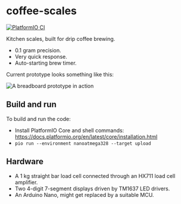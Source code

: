 # coffee-scales

[![PlatformIO CI](https://github.com/mortenfyhn/coffee-scales/workflows/PlatformIO%20CI/badge.svg)](https://github.com/mortenfyhn/coffee-scales/actions?query=workflow%3A%22PlatformIO+CI%22)

Kitchen scales, built for drip coffee brewing.

* 0.1 gram precision.
* Very quick response.
* Auto-starting brew timer.

Current prototype looks something like this:

![A breadboard prototype in action](https://i.imgur.com/RPn1dWZ.jpg)

## Build and run

To build and run the code:

* Install PlatformIO Core and shell commands: https://docs.platformio.org/en/latest/core/installation.html
* `pio run --environment nanoatmega328 --target upload`

## Hardware
* A 1 kg straight bar load cell connected through an HX711 load cell amplifier.
* Two 4-digit 7-segment displays driven by TM1637 LED drivers.
* An Arduino Nano, might get replaced by a suitable MCU.
